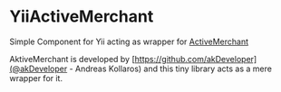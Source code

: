 YiiActiveMerchant
=================

Simple Component for Yii acting as wrapper for [ActiveMerchant](https://github.com/akDeveloper/Aktive-Merchant)

AktiveMerchant is developed by [https://github.com/akDeveloper](@akDeveloper - Andreas Kollaros) and this tiny library acts as a mere wrapper for it.
